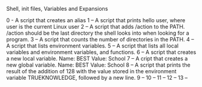 Shell, init files, Variables and Expansions

0 - A script that creates an alias 
1 – A script that prints hello user, where user is the current Linux user 
2 – A script that adds /action to the PATH. /action should be the last directory the shell looks into when looking for a program. 
3 – A script that counts the number of directories in the PATH. 
4 – A script that lists environment variables. 
5 – A script that lists all local variables and environment variables, and functions. 
6 – A script that creates a new local variable.
		Name: BEST
		Value: School
7 – A cript that creates a new global variable.
		Name: BEST
		Value: School
8 – A script that prints the result of the addition of 128 with the value stored in the environment variable TRUEKNOWLEDGE, followed by a new line. 
9 – 
10 – 
11 – 
12 – 
13 – 
